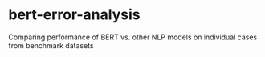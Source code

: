 # bert-error-analysis
Comparing performance of BERT vs. other NLP models on individual cases from benchmark datasets
